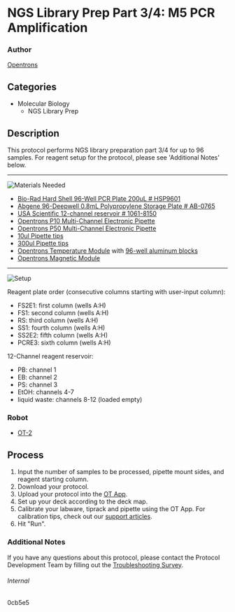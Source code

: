 # NGS Library Prep Part 3/4: M5 PCR Amplification

### Author
[Opentrons](http://www.opentrons.com/)

## Categories
* Molecular Biology
    * NGS Library Prep

## Description
This protocol performs NGS library preparation part 3/4 for up to 96 samples. For reagent setup for the protocol, please see 'Additional Notes' below.

---
![Materials Needed](https://s3.amazonaws.com/opentrons-protocol-library-website/custom-README-images/001-General+Headings/materials.png)

* [Bio-Rad Hard Shell 96-Well PCR Plate 200uL # HSP9601](http://www.bio-rad.com/en-us/sku/hsp9601-hard-shell-96-well-pcr-plates-low-profile-thin-wall-skirted-white-clear?ID=hsp9601)
* [Abgene 96-Deepwell 0.8mL Polypropylene Storage Plate # AB-0765](https://www.thermofisher.com/order/catalog/product/AB0765?SID=srch-hj-AB-0765)
* [USA Scientific 12-channel reservoir # 1061-8150](https://www.usascientific.com/12-channel-automation-reservoir.aspx)
* [Opentrons P10 Multi-Channel Electronic Pipette](https://shop.opentrons.com/collections/ot-2-pipettes/products/8-channel-electronic-pipette)
* [Opentrons P50 Multi-Channel Electronic Pipette](https://shop.opentrons.com/collections/ot-2-pipettes/products/8-channel-electronic-pipette)
* [10ul Pipette tips](https://shop.opentrons.com/collections/opentrons-tips/products/opentrons-10ul-tips)
* [300ul Pipette tips](https://shop.opentrons.com/collections/opentrons-tips/products/opentrons-300ul-tips)
* [Opentrons Temperature Module](https://shop.opentrons.com/collections/hardware-modules/products/tempdeck) with [96-well aluminum blocks](https://shop.opentrons.com/collections/hardware-modules/products/aluminum-block-set)
* [Opentrons Magnetic Module](https://shop.opentrons.com/collections/hardware-modules/products/magdeck)

---
![Setup](https://s3.amazonaws.com/opentrons-protocol-library-website/custom-README-images/001-General+Headings/Setup.png)

Reagent plate order (consecutive columns starting with user-input column):
* FS2E1: first column (wells A:H)
* FS1: second column (wells A:H)
* RS: third column (wells A:H)
* SS1: fourth column (wells A:H)
* SS2E2: fifth column (wells A:H)
* PCRE3: sixth column (wells A:H)

12-Channel reagent reservoir:
* PB: channel 1
* EB: channel 2
* PS: channel 3
* EtOH: channels 4-7
* liquid waste: channels 8-12 (loaded empty)

### Robot
* [OT-2](https://opentrons.com/ot-2)

## Process
1. Input the number of samples to be processed, pipette mount sides, and reagent starting column.
2. Download your protocol.
3. Upload your protocol into the [OT App](https://opentrons.com/ot-app).
4. Set up your deck according to the deck map.
5. Calibrate your labware, tiprack and pipette using the OT App. For calibration tips, check out our [support articles](https://support.opentrons.com/en/collections/1559720-guide-for-getting-started-with-the-ot-2).
6. Hit "Run".

### Additional Notes
If you have any questions about this protocol, please contact the Protocol Development Team by filling out the [Troubleshooting Survey](https://protocol-troubleshooting.paperform.co/).

###### Internal
0cb5e5
